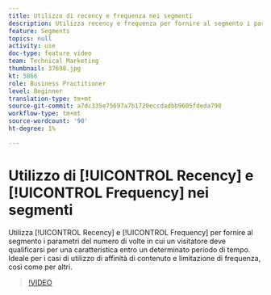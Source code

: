 ```yaml
---
title: Utilizzo di recency e frequenza nei segmenti
description: Utilizza recency e frequenza per fornire al segmento i parametri del numero di volte in cui un visitatore deve qualificarsi per una caratteristica entro un determinato periodo di tempo. Ideale per i casi di utilizzo di affinità di contenuto e limitazione di frequenza, così come per altri.
feature: Segments
topics: null
activity: use
doc-type: feature video
team: Technical Marketing
thumbnail: 37698.jpg
kt: 5866
role: Business Practitioner
level: Beginner
translation-type: tm+mt
source-git-commit: a7dc335e75697a7b1720eccdadbb9605fdeda798
workflow-type: tm+mt
source-wordcount: '90'
ht-degree: 1%

---
```



# Utilizzo di [!UICONTROL Recency] e [!UICONTROL Frequency] nei segmenti

Utilizza [!UICONTROL Recency] e [!UICONTROL Frequency] per fornire al segmento i parametri del numero di volte in cui un visitatore deve qualificarsi per una caratteristica entro un determinato periodo di tempo. Ideale per i casi di utilizzo di affinità di contenuto e limitazione di frequenza, così come per altri.

>[!VIDEO](https://video.tv.adobe.com/v/37698/?quality=12&learn=on)
